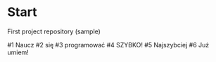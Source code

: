 ﻿# Start
First project repository (sample)


#1 Naucz
#2 się
#3 programować
#4 SZYBKO!
#5 Najszybciej
#6 Już umiem!
